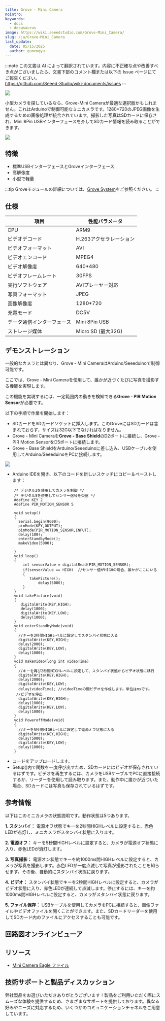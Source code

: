 ```yaml
---
title: Grove - Mini Camera
nointro:
keywords:
  - docs
  - docusaurus
image: https://wiki.seeedstudio.com/Grove-Mini_Camera/
slug: /ja/Grove-Mini_Camera
last_update:
  date: 05/15/2025
  author: gunengyu
---
```

:::note
この文書は AI によって翻訳されています。内容に不正確な点や改善すべき点がございましたら、文書下部のコメント欄または以下の Issue ページにてご報告ください。  
https://github.com/Seeed-Studio/wiki-documents/issues
:::

![](https://files.seeedstudio.com/wiki/Grove-Mini_Camera/img/Grove_camera.jpg)

小型カメラを探しているなら、Grove-Mini Cameraが最適な選択肢かもしれません。これはArduinoで制御可能なミニカメラです。1280\*720のJPEG画像を生成するための画像処理が統合されています。撮影した写真はSDカードに保存され、Mini 8Pin USBインターフェースを介してSDカード情報を読み取ることができます。

[![](https://files.seeedstudio.com/wiki/common/Get_One_Now_Banner.png)](https://www.seeedstudio.com/Grove-Mini-Camera-p-1578.html)

特徴
-------

- 標準USBインターフェースとGroveインターフェース
- 高解像度
- 小型で軽量

:::tip
    Groveモジュールの詳細については、[Grove System](https://wiki.seeedstudio.com/Grove_System/)をご参照ください。
:::

仕様
-------------

| 項目                         | 性能パラメータ         |
|------------------------------|-----------------------|
| CPU                          | ARM9                  |
| ビデオデコード               | H.263アクセラレーション |
| ビデオフォーマット           | AVI                   |
| ビデオエンコード             | MPEG4                 |
| ビデオ解像度                 | 640\*480              |
| ビデオフレームレート         | 30FPS                 |
| 実行ソフトウェア             | AVIプレーヤー対応      |
| 写真フォーマット             | JPEG                  |
| 画像解像度                   | 1280\*720             |
| 充電モード                   | DC5V                  |
| データ通信インターフェース   | Mini 8Pin USB         |
| ストレージ媒体               | Micro SD (最大32G)    |

デモンストレーション
-------------

一般的なカメラとは異なり、Grove - Mini CameraはArduino/Seeeduinoで制御可能です。

ここでは、Grove - Mini Cameraを使用して、誰かが近づくたびに写真を撮影する機能を実現します。

この機能を実現するには、一定範囲内の動きを検知できる**Grove - PIR Motion Sensor**が必要です。

以下の手順で作業を開始します：

- SDカードをSDカードソケットに挿入します。このGroveにはSDカードは含まれておらず、サイズは32G以下でなければなりません。
- Grove - Mini Cameraを**Grove - Base Shield**のD2ポートに接続し、Grove - PIR Motion SensorをD5ポートに接続します。
- Grove - Base ShieldをArduino/Seeeduinoに差し込み、USBケーブルを使用してArduino/SeeeduinoをPCに接続します。

![](https://files.seeedstudio.com/wiki/Grove-Mini_Camera/img/Connecting_Picture.JPG)

- Arduino IDEを開き、以下のコードを新しいスケッチにコピー＆ペーストします：

```
    /* デジタル2を使用してカメラを制御 */
    /* デジタル5を使用してセンサー信号を受信 */
    #define KEY 2
    #define PIR_MOTION_SENSOR 5  
     
    void setup()
    { 
      Serial.begin(9600);
      pinMode(KEY,OUTPUT);
      pinMode(PIR_MOTION_SENSOR,INPUT);
      delay(100);
      enterStandbyMode();
      makeVideo(5000);

    }
    void loop()
    {
        int sensorValue = digitalRead(PIR_MOTION_SENSOR);
        if(sensorValue == HIGH)  //センサー値がHIGHの場合、誰かがここにいる
        {
           takePicture();
               delay(5000);      
        }
    }
    void takePicture(void)
    {
       digitalWrite(KEY,HIGH);
       delay(1000);
       digitalWrite(KEY,LOW);
       delay(1000);
    }
    void enterStandbyMode(void)
    {
      //キーを2秒間HIGHレベルに設定してスタンバイ状態に入る  
      digitalWrite(KEY,HIGH);
      delay(2000);
      digitalWrite(KEY,LOW);
      delay(1000); 
    }
    void makeVideo(long int videoTime)
    {
      //キーを再び2秒間HIGHレベルに設定して、スタンバイ状態からビデオ状態に移行
      digitalWrite(KEY,HIGH);
      delay(2000);
      digitalWrite(KEY,LOW);
      delay(videoTime); //videoTimeの間ビデオを作成します。単位はmsです。  
     //ビデオを停止
      digitalWrite(KEY,HIGH);
      delay(1000);
      digitalWrite(KEY,LOW);
      delay(1000);
    }
    void PoweroffMode(void)
    {
      //キーを5秒間HIGHレベルに設定して電源オフ状態に入る  
      digitalWrite(KEY,HIGH);
      delay(5000);
      digitalWrite(KEY,LOW);
      delay(1000); 
    }
```

- コードをアップロードします。
- Setup()内で関数を一度呼び出すため、SDカードにはビデオが保存されているはずです。ビデオを再生するには、カメラをUSBケーブルでPCに直接接続するか、リーダーを使用して読み取ります。また、動作中に誰かが近づいた場合、SDカードには写真も保存されているはずです。

参考情報
---------

以下はこのミニカメラの状態説明です。動作状態は5つあります。

**1. スタンバイ：** 電源オフ状態でキーを2秒間HIGHレベルに設定すると、赤色LEDが点灯し、ミニカメラがスタンバイ状態に入ります。

**2. 電源オフ：** キーを5秒間HIGHレベルに設定すると、カメラが電源オフ状態に入り、赤色LEDが消灯します。

**3. 写真撮影：** 電源オン状態でキーを約1000ms間HIGHレベルに設定すると、カメラが写真を撮影します。赤色LEDが一度点滅して写真が撮影されたことを知らせます。その後、自動的にスタンバイ状態に戻ります。

**4. ビデオ：** スタンバイ状態でキーを2秒間HIGHレベルに設定すると、カメラがビデオ状態に入り、赤色LEDが連続して点滅します。停止するには、キーを約1000ms間HIGHレベルに設定すると、カメラがスタンバイ状態に戻ります。

**5. ファイル保存：** USBケーブルを使用してカメラをPCに接続すると、画像ファイルやビデオファイルを開くことができます。また、SDカードリーダーを使用してSDカード内のファイルにアクセスすることも可能です。

## 回路図オンラインビューア

<div className="altium-ecad-viewer" data-project-src="https://files.seeedstudio.com/wiki/Grove-Mini_Camera/res/Mini_Camera_Eagle_File.zip" style={{borderRadius: '0px 0px 4px 4px', height: 500, borderStyle: 'solid', borderWidth: 1, borderColor: 'rgb(241, 241, 241)', overflow: 'hidden', maxWidth: 1280, maxHeight: 700, boxSizing: 'border-box'}}>
</div>

リソース
---------

- [Mini Camera Eagle ファイル](https://files.seeedstudio.com/wiki/Grove-Mini_Camera/res/Mini_Camera_Eagle_File.zip)

<!-- このMarkdownファイルは https://www.seeedstudio.com/wiki/Grove_-_Mini_Camera から作成されました -->

## 技術サポートと製品ディスカッション

弊社製品をお選びいただきありがとうございます！製品をご利用いただく際にスムーズな体験を提供するため、さまざまなサポートを提供しております。異なる好みやニーズに対応するため、いくつかのコミュニケーションチャネルをご用意しています。

<div class="button_tech_support_container">
<a href="https://forum.seeedstudio.com/" class="button_forum"></a> 
<a href="https://www.seeedstudio.com/contacts" class="button_email"></a>
</div>

<div class="button_tech_support_container">
<a href="https://discord.gg/eWkprNDMU7" class="button_discord"></a> 
<a href="https://github.com/Seeed-Studio/wiki-documents/discussions/69" class="button_discussion"></a>
</div>